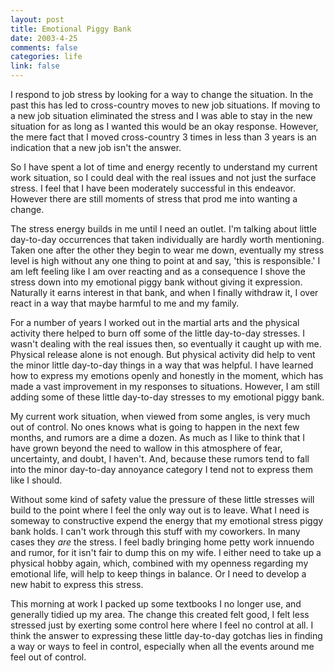 ```yaml
--- 
layout: post
title: Emotional Piggy Bank
date: 2003-4-25
comments: false
categories: life
link: false
---
```

I respond to job stress by looking for a way to change the situation. In the past this has led to cross-country moves to new job situations. If moving to a new job situation eliminated the stress and I was able to stay in the new situation for as long as I wanted this would be an okay response. However, the mere fact that I moved cross-country 3 times in less than 3 years is an indication that a new job isn't the answer.

So I have spent a lot of time and energy recently to understand my current work situation, so I could deal with the real issues and not just the surface stress. I feel that I have been moderately successful in this endeavor. However there are still moments of stress that prod me into wanting a change.

The stress energy builds in me until I need an outlet. I'm talking about little day-to-day occurrences that taken individually are hardly worth mentioning. Taken one after the other they begin to wear me down, eventually my stress level is high without any one thing to point at and say, 'this is responsible.' I am left feeling like I am over reacting and as a consequence I shove the stress down into my emotional piggy bank without giving it expression. Naturally it earns interest in that bank, and when I finally withdraw it, I over react in a way that maybe harmful to me and my family.

For a number of years I worked out in the martial arts and the physical activity there helped to burn off some of the little day-to-day stresses. I wasn't dealing with the real issues then, so eventually it caught up with me. Physical release alone is not enough. But physical activity did help to vent the minor little day-to-day things in a way that was helpful. I have learned how to express my emotions openly and honestly in the moment, which has made a vast improvement in my responses to situations. However, I am still adding some of these little day-to-day stresses to my emotional piggy bank.

My current work situation, when viewed from some angles, is very much out of control. No ones knows what is going to happen in the next few months, and rumors are a dime a dozen. As much as I like to think that I have grown beyond the need to wallow in this atmosphere of fear, uncertainty, and doubt, I haven't. And, because these rumors tend to fall into the minor day-to-day annoyance category I tend not to express them like I should.

Without some kind of safety value the pressure of these little stresses will build to the point where I feel the only way out is to leave. What I need is someway to constructive expend the energy that my emotional stress piggy bank holds. I can't work through this stuff with my coworkers. In many cases they <em>are</em> the stress. I feel badly bringing home petty work innuendo and rumor, for it isn't fair to dump this on my wife. I either need to take up a physical hobby again, which, combined with my openness regarding my emotional life, will help to keep things in balance. Or I need to develop a new habit to express this stress.

This morning at work I packed up some textbooks I no longer use, and generally tidied up my area. The change this created felt good, I felt less stressed just by exerting some control here where I feel no control at all. I think the answer to expressing these little day-to-day gotchas lies in finding a way or ways to feel in control, especially when all the events around me feel out of control.
